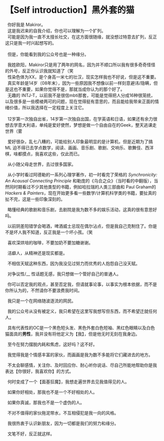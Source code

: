 # 【Self introduction】黑外套的猫

&nbsp;&nbsp;你好我是 Makiror。 </br>
&nbsp;&nbsp;这是我迟来的自我介绍，你也可以理解为一个扩列。    
&nbsp;&nbsp;可能是因为我一直不太擅长社交，在这方面很随缘，就没想过特意去扩列，反正这只是我一时兴起想写的。    
</br>
&nbsp;&nbsp;但是，你能看到我的公众号也是一种缘分。
</br>

&nbsp;&nbsp;我姓欧阳，Makiror只是用了两年的网名，因为并不顺口所以我有很多奇奇怪怪的外号，反正你认识我就知道了（笑    
&nbsp;&nbsp;性染色体为XX，是个身高一米七的壮汉，现实怎样我也不好说，但是这不重要。    
&nbsp;&nbsp;真实年龄是14岁（08年末），因为一些原因我不想像以前一样刻意避讳/隐瞒，但是这也不重要，如果你觉得不是，那就当成你认为的那个好了。    
&nbsp;&nbsp;无趣的 INTJ-T，以前我不是很信mbti那套，可能是觉得把人分成16种很笼统，以及很多是一些模棱两可的问题，现在觉得挺有意思的，而且能给我带来正面的情绪价值，所以我选择在一定程度上关注它。    
</br>
&nbsp;&nbsp;12岁第一次独自出省，14岁第一次独自出国，在学英语和日语，如果还有余力很想去学意大利语，单纯是爱好使然，梦想是做一个自由自在的Geek，整天逃课走世界（雾   

&nbsp;&nbsp;爱好很杂，乱七八糟的，可能给别人印象最明显的是计算机，但是近期为了搞 ML 迫不得已去学点数学，阅读、画画、音乐剧、歌剧、交响乐、歌舞伎、西洋棋，啥都摸点，我喜欢这些，仅此而已。    

&nbsp;&nbsp;从小随父母走世界，去过很多国家。    

&nbsp;&nbsp;从小学时看过阿德勒的一系列心理学著作，初一时看完了荣格的 *Synchronicity: An Acausal Connecting Principle* 和勒庞的《乌合之众》（当时看的中翻版），当然同时期看过不少其他类型的书籍，例如哈拉瑞的人类三部曲和 Paul Graham的 *Hackers & Painters*，现在开始更多看一些数学/计算机科学类的书籍，要扯真的扯不完，这是一些印象深刻的。     

&nbsp;&nbsp;略懂经典的歌剧和音乐剧，去剧院是我为数不多的娱乐活动，这真的很有意思好吗。

&nbsp;&nbsp;以前阴差阳错学会喝酒，啤酒威士忌现在偶尔沾点，但是我自己克制住了。你是不是坏人我不知道，反正我是一个坏小孩。（笑    

&nbsp;&nbsp;喜欢深烘培的咖啡，不要加奶不要加糖谢谢。    

&nbsp;&nbsp;洁癖人，从精神还是现实都是。    

&nbsp;&nbsp;不相信天赋这种东西，因为我没见过努力而优秀的人抱怨自己没天赋。    

&nbsp;&nbsp;对争议性/__ 性话题无感，我只想做一个管好自己的普通人。    

&nbsp;&nbsp;你可以否定我的观点，甚至否定我，但请就事论事，以事实为根本依据，而不是你所认为的，不然请你不要浪费我时间。    

&nbsp;&nbsp;我只是一个在网络随波逐流的网民。    

&nbsp;&nbsp;我的公众号从没有被定义，我只希望在这里写我想写但东西，而不希望迁就任何人。    

&nbsp;&nbsp;具有代表性的OC是一个黑色短头发、黑色外套白色短袖、黑红色眼睛以及白色猫面具的<b>男性</b>，我并没有将他定义为【我】，但是他无时无刻在我身边。    

&nbsp;&nbsp;至今在努力摆脱内耗和焦虑，这好吗？这不好。    

&nbsp;&nbsp;我觉得我是个情感丰富的家伙，而画画是我为数不多能将它们藏进去的地方。    

&nbsp;&nbsp;不太会聊感情，关注你、及时回应你、耐心听你说话、尽自己所能地帮助你是我表达【你很好，我喜欢你】的方式。    

&nbsp;&nbsp;何时变成了一个【面基狂魔】，我想走遍世界去见我值得见的人。    

&nbsp;&nbsp;如果你好相处，那我也不是一个不好相处的人。    

&nbsp;&nbsp;如果你真诚，那我也不是一个虚伪的人。    

&nbsp;&nbsp;不对不值得的家伙拖泥带水，不互相侵犯是我一向的风格。    

&nbsp;&nbsp;我很热衷于认识新朋友，因为一切都是我们的努力和缘分。

&nbsp;&nbsp;文笔不好，反正就这样。
